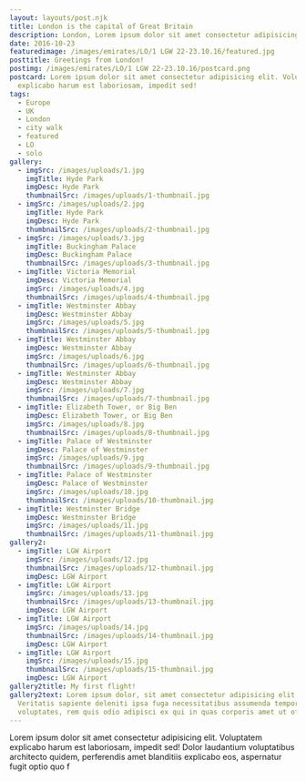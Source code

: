 ```yaml
---
layout: layouts/post.njk
title: London is the capital of Great Britain
description: London, Lorem ipsum dolor sit amet consectetur adipisicing elit.
date: 2016-10-23
featuredimage: /images/emirates/LO/1 LGW 22-23.10.16/featured.jpg
posttitle: Greetings from London!
postimg: /images/emirates/LO/1 LGW 22-23.10.16/postcard.png
postcard: Lorem ipsum dolor sit amet consectetur adipisicing elit. Voluptatem
  explicabo harum est laboriosam, impedit sed!
tags:
  - Europe
  - UK
  - London
  - city walk
  - featured
  - LO
  - solo
gallery:
  - imgSrc: /images/uploads/1.jpg
    imgTitle: Hyde Park
    imgDesc: Hyde Park
    thumbnailSrc: /images/uploads/1-thumbnail.jpg
  - imgSrc: /images/uploads/2.jpg
    imgTitle: Hyde Park
    imgDesc: Hyde Park
    thumbnailSrc: /images/uploads/2-thumbnail.jpg
  - imgSrc: /images/uploads/3.jpg
    imgTitle: Buckingham Palace
    imgDesc: Buckingham Palace
    thumbnailSrc: /images/uploads/3-thumbnail.jpg
  - imgTitle: Victoria Memorial
    imgDesc: Victoria Memorial
    imgSrc: /images/uploads/4.jpg
    thumbnailSrc: /images/uploads/4-thumbnail.jpg
  - imgTitle: Westminster Abbay
    imgDesc: Westminster Abbay
    imgSrc: /images/uploads/5.jpg
    thumbnailSrc: /images/uploads/5-thumbnail.jpg
  - imgTitle: Westminster Abbay
    imgDesc: Westminster Abbay
    imgSrc: /images/uploads/6.jpg
    thumbnailSrc: /images/uploads/6-thumbnail.jpg
  - imgTitle: Westminster Abbay
    imgDesc: Westminster Abbay
    imgSrc: /images/uploads/7.jpg
    thumbnailSrc: /images/uploads/7-thumbnail.jpg
  - imgTitle: Elizabeth Tower, or Big Ben
    imgDesc: Elizabeth Tower, or Big Ben
    imgSrc: /images/uploads/8.jpg
    thumbnailSrc: /images/uploads/8-thumbnail.jpg
  - imgTitle: Palace of Westminster
    imgDesc: Palace of Westminster
    imgSrc: /images/uploads/9.jpg
    thumbnailSrc: /images/uploads/9-thumbnail.jpg
  - imgTitle: Palace of Westminster
    imgDesc: Palace of Westminster
    imgSrc: /images/uploads/10.jpg
    thumbnailSrc: /images/uploads/10-thumbnail.jpg
  - imgTitle: Westminster Bridge
    imgDesc: Westminster Bridge
    imgSrc: /images/uploads/11.jpg
    thumbnailSrc: /images/uploads/11-thumbnail.jpg
gallery2:
  - imgTitle: LGW Airport
    imgSrc: /images/uploads/12.jpg
    thumbnailSrc: /images/uploads/12-thumbnail.jpg
    imgDesc: LGW Airport
  - imgTitle: LGW Airport
    imgSrc: /images/uploads/13.jpg
    thumbnailSrc: /images/uploads/13-thumbnail.jpg
    imgDesc: LGW Airport
  - imgTitle: LGW Airport
    imgSrc: /images/uploads/14.jpg
    thumbnailSrc: /images/uploads/14-thumbnail.jpg
    imgDesc: LGW Airport
  - imgTitle: LGW Airport
    imgSrc: /images/uploads/15.jpg
    thumbnailSrc: /images/uploads/15-thumbnail.jpg
    imgDesc: LGW Airport
gallery2title: My first flight!
gallery2text: Lorem ipsum dolor, sit amet consectetur adipisicing elit.
  Veritatis sapiente deleniti ipsa fuga necessitatibus assumenda tempore dolorem
  voluptates, rem quis odio adipisci ex qui in quas corporis amet ut officiis?
---
```

Lorem ipsum dolor sit amet consectetur adipisicing elit. Voluptatem explicabo harum est laboriosam, impedit sed! Dolor laudantium voluptatibus architecto quidem, perferendis amet blanditiis explicabo eos, aspernatur fugit optio quo f